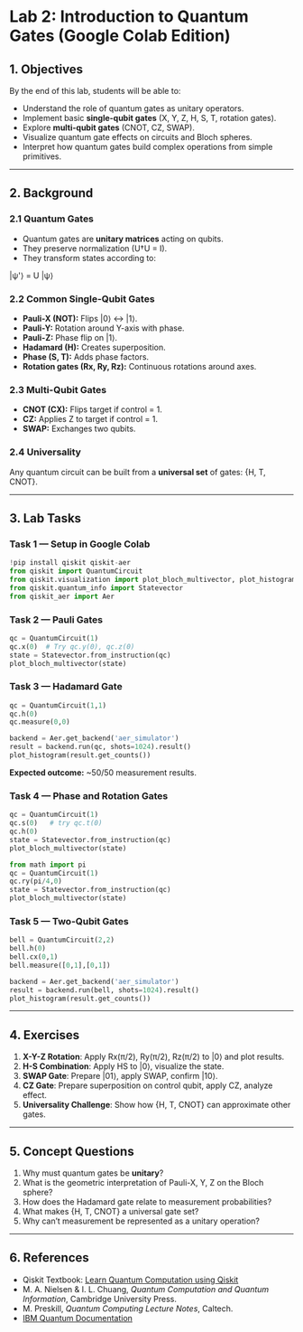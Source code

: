 # Lab 2: Introduction to Quantum Gates (Google Colab Edition)

## 1. Objectives
By the end of this lab, students will be able to:

- Understand the role of quantum gates as unitary operators.  
- Implement basic **single-qubit gates** (X, Y, Z, H, S, T, rotation gates).  
- Explore **multi-qubit gates** (CNOT, CZ, SWAP).  
- Visualize quantum gate effects on circuits and Bloch spheres.  
- Interpret how quantum gates build complex operations from simple primitives.  

---

## 2. Background

### 2.1 Quantum Gates
- Quantum gates are **unitary matrices** acting on qubits.  
- They preserve normalization (U†U = I).  
- They transform states according to:  

|ψ'⟩ = U |ψ⟩  

### 2.2 Common Single-Qubit Gates
- **Pauli-X (NOT):** Flips |0⟩ ↔ |1⟩.  
- **Pauli-Y:** Rotation around Y-axis with phase.  
- **Pauli-Z:** Phase flip on |1⟩.  
- **Hadamard (H):** Creates superposition.  
- **Phase (S, T):** Adds phase factors.  
- **Rotation gates (Rx, Ry, Rz):** Continuous rotations around axes.  

### 2.3 Multi-Qubit Gates
- **CNOT (CX):** Flips target if control = 1.  
- **CZ:** Applies Z to target if control = 1.  
- **SWAP:** Exchanges two qubits.  

### 2.4 Universality
Any quantum circuit can be built from a **universal set** of gates: {H, T, CNOT}.  

---

## 3. Lab Tasks

### Task 1 — Setup in Google Colab
```python
!pip install qiskit qiskit-aer
from qiskit import QuantumCircuit
from qiskit.visualization import plot_bloch_multivector, plot_histogram
from qiskit.quantum_info import Statevector
from qiskit_aer import Aer
```

### Task 2 — Pauli Gates
```python
qc = QuantumCircuit(1)
qc.x(0)  # Try qc.y(0), qc.z(0)
state = Statevector.from_instruction(qc)
plot_bloch_multivector(state)
```

### Task 3 — Hadamard Gate
```python
qc = QuantumCircuit(1,1)
qc.h(0)
qc.measure(0,0)

backend = Aer.get_backend('aer_simulator')
result = backend.run(qc, shots=1024).result()
plot_histogram(result.get_counts())
```

**Expected outcome:** ~50/50 measurement results.  

### Task 4 — Phase and Rotation Gates
```python
qc = QuantumCircuit(1)
qc.s(0)   # try qc.t(0)
qc.h(0)
state = Statevector.from_instruction(qc)
plot_bloch_multivector(state)
```

```python
from math import pi
qc = QuantumCircuit(1)
qc.ry(pi/4,0)
state = Statevector.from_instruction(qc)
plot_bloch_multivector(state)
```

### Task 5 — Two-Qubit Gates
```python
bell = QuantumCircuit(2,2)
bell.h(0)
bell.cx(0,1)
bell.measure([0,1],[0,1])

backend = Aer.get_backend('aer_simulator')
result = backend.run(bell, shots=1024).result()
plot_histogram(result.get_counts())
```

---

## 4. Exercises

1. **X-Y-Z Rotation**: Apply Rx(π/2), Ry(π/2), Rz(π/2) to |0⟩ and plot results.  
2. **H-S Combination**: Apply HS to |0⟩, visualize the state.  
3. **SWAP Gate**: Prepare |01⟩, apply SWAP, confirm |10⟩.  
4. **CZ Gate**: Prepare superposition on control qubit, apply CZ, analyze effect.  
5. **Universality Challenge**: Show how {H, T, CNOT} can approximate other gates.  

---

## 5. Concept Questions

1. Why must quantum gates be **unitary**?  
2. What is the geometric interpretation of Pauli-X, Y, Z on the Bloch sphere?  
3. How does the Hadamard gate relate to measurement probabilities?  
4. What makes {H, T, CNOT} a universal gate set?  
5. Why can’t measurement be represented as a unitary operation?  

---

## 6. References
- Qiskit Textbook: [Learn Quantum Computation using Qiskit](https://qiskit.org/textbook/)  
- M. A. Nielsen & I. L. Chuang, *Quantum Computation and Quantum Information*, Cambridge University Press.  
- M. Preskill, *Quantum Computing Lecture Notes*, Caltech.  
- [IBM Quantum Documentation](https://docs.quantum.ibm.com)  

